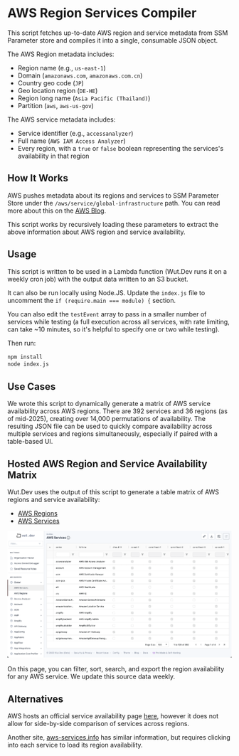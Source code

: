 # AWS Region Services Compiler

This script fetches up-to-date AWS region and service metadata from SSM Parameter store and compiles it into a single, consumable JSON object.

The AWS Region metadata includes:
* Region name (e.g., `us-east-1`)
* Domain (`amazonaws.com`, `amazonaws.com.cn`)
* Country geo code (`JP`)
* Geo location region (`DE-HE`)
* Region long name (`Asia Pacific (Thailand)`)
* Partition (`aws`, `aws-us-gov`)

The AWS service metadata includes:
* Service identifier (e.g., `accessanalyzer`)
* Full name (`AWS IAM Access Analyzer`)
* Every region, with a `true` or `false` boolean representing the services's availability in that region

## How It Works

AWS pushes metadata about its regions and services to SSM Parameter Store under the `/aws/service/global-infrastructure` path. You can read more about this on the [AWS Blog](https://aws.amazon.com/blogs/aws/new-query-for-aws-regions-endpoints-and-more-using-aws-systems-manager-parameter-store/).

This script works by recursively loading these parameters to extract the above information about AWS region and service availability.

## Usage
This script is written to be used in a Lambda function (Wut.Dev runs it on a weekly cron job) with the output data written to an S3 bucket.

It can also be run locally using Node.JS. Update the `index.js` file to uncomment the `if (require.main === module) {` section.

You can also edit the `testEvent` array to pass in a smaller number of services while testing (a full execution across all services, with rate limiting, can take ~10 minutes, so it's helpful to specify one or two while testing).

Then run:
```bash
npm install
node index.js
```

## Use Cases
We wrote this script to dynamically generate a matrix of AWS service availability across AWS regions. There are 392 services and 36 regions (as of mid-2025), creating over 14,000 permutations of availability. The resulting JSON file can be used to quickly compare availability across multiple services and regions simultaneously, especially if paired with a table-based UI.

## Hosted AWS Region and Service Availability Matrix
Wut.Dev uses the output of this script to generate a table matrix of AWS regions and service availability:

* [AWS Regions](https://app.wut.dev/?service=global&type=regions)
* [AWS Services](https://app.wut.dev/?service=global&type=services)

![AWS Services Matrix Screenshot](screenshot.png)

On this page, you can filter, sort, search, and export the region availability for any AWS service. We update this source data weekly.

## Alternatives
AWS hosts an official service availability page [here](https://aws.amazon.com/about-aws/global-infrastructure/regional-product-services/), however it does not allow for side-by-side comparison of services across regions.

Another site, [aws-services.info](https://www.aws-services.info/index.html) has similar information, but requires clicking into each service to load its region availability.